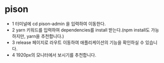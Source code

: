 # pison

- 1 터미널에 cd pison-admin 을 입력하여 이동한다.
- 2 yarn 키워드를 입력하여 dependencies를 install 받는다.(npm install도 가능하지만, yarn을 추천합니다.)
- 3 release 페이지로 라우트 이동하여 애플리케이션의 기능을 확인하실 수 있습니다.
- 4 1920px의 모니터에서 보시기를 추천합니다.